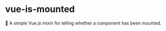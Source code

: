 # vue-is-mounted
:electric_plug: A simple Vue.js mixin for telling whether a component has been mounted.
